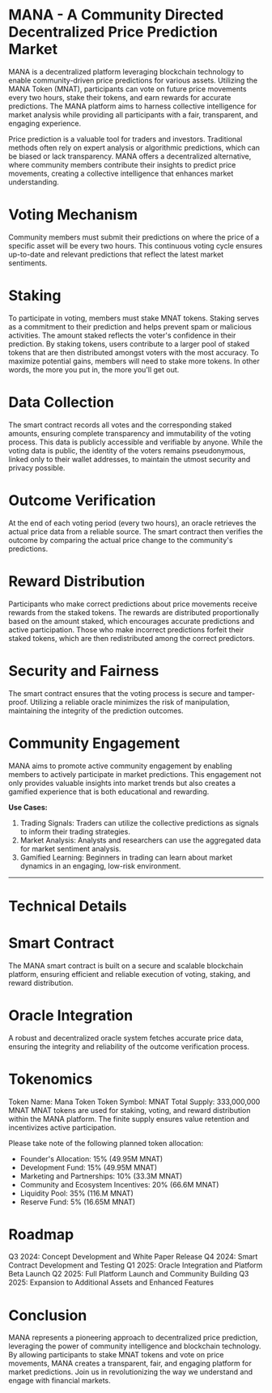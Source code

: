 # MANA - A Community Directed Decentralized Price Prediction Market
MANA is a decentralized platform leveraging blockchain technology to enable community-driven price predictions for various assets. Utilizing the MANA Token (MNAT), participants can vote on future price movements every two hours, stake their tokens, and earn rewards for accurate predictions. The MANA platform aims to harness collective intelligence for market analysis while providing all participants with a fair, transparent, and engaging experience. 

Price prediction is a valuable tool for traders and investors. Traditional methods often rely on expert analysis or algorithmic predictions, which can be biased or lack transparency. MANA offers a decentralized alternative, where community members contribute their insights to predict price movements, creating a collective intelligence that enhances market understanding.

# Voting Mechanism
Community members must submit their predictions on where the price of a specific asset will be every two hours. This continuous voting cycle ensures up-to-date and relevant predictions that reflect the latest market sentiments.

# Staking
To participate in voting, members must stake MNAT tokens. Staking serves as a commitment to their prediction and helps prevent spam or malicious activities. The amount staked reflects the voter's confidence in their prediction. By staking tokens, users contribute to a larger pool of staked tokens that are then distributed amongst voters with the most accuracy. To maximize potential gains, members will need to stake more tokens. In other words, the more you put in, the more you'll get out.

# Data Collection
The smart contract records all votes and the corresponding staked amounts, ensuring complete transparency and immutability of the voting process. This data is publicly accessible and verifiable by anyone. While the voting data is public, the identity of the voters remains pseudonymous, linked only to their wallet addresses, to maintain the utmost security and privacy possible. 

# Outcome Verification
At the end of each voting period (every two hours), an oracle retrieves the actual price data from a reliable source. The smart contract then verifies the outcome by comparing the actual price change to the community's predictions.

# Reward Distribution
Participants who make correct predictions about price movements receive rewards from the staked tokens. The rewards are distributed proportionally based on the amount staked, which encourages accurate predictions and active participation. Those who make incorrect predictions forfeit their staked tokens, which are then redistributed among the correct predictors.

# Security and Fairness
The smart contract ensures that the voting process is secure and tamper-proof. Utilizing a reliable oracle minimizes the risk of manipulation, maintaining the integrity of the prediction outcomes.

# Community Engagement
MANA aims to promote active community engagement by enabling members to actively participate in market predictions. This engagement not only provides valuable insights into market trends but also creates a gamified experience that is both educational and rewarding.

**Use Cases:**
1. Trading Signals: Traders can utilize the collective predictions as signals to inform their trading strategies.
2. Market Analysis: Analysts and researchers can use the aggregated data for market sentiment analysis.
3. Gamified Learning: Beginners in trading can learn about market dynamics in an engaging, low-risk environment.
--- --- ---
# Technical Details

# Smart Contract
The MANA smart contract is built on a secure and scalable blockchain platform, ensuring efficient and reliable execution of voting, staking, and reward distribution.

# Oracle Integration
A robust and decentralized oracle system fetches accurate price data, ensuring the integrity and reliability of the outcome verification process.

# Tokenomics
Token Name: Mana Token
Token Symbol: MNAT
Total Supply: 333,000,000 MNAT
MNAT tokens are used for staking, voting, and reward distribution within the MANA platform. The finite supply ensures value retention and incentivizes active participation.

Please take note of the following planned token allocation:

- Founder's Allocation: 15% (49.95M MNAT)
- Development Fund: 15% (49.95M MNAT)
- Marketing and Partnerships: 10% (33.3M MNAT)
- Community and Ecosystem Incentives: 20% (66.6M MNAT)
- Liquidity Pool: 35% (116.M MNAT)
- Reserve Fund: 5% (16.65M MNAT)
  
# Roadmap
Q3 2024: Concept Development and White Paper Release
Q4 2024: Smart Contract Development and Testing
Q1 2025: Oracle Integration and Platform Beta Launch
Q2 2025: Full Platform Launch and Community Building
Q3 2025: Expansion to Additional Assets and Enhanced Features

# Conclusion
MANA represents a pioneering approach to decentralized price prediction, leveraging the power of community intelligence and blockchain technology. By allowing participants to stake MNAT tokens and vote on price movements, MANA creates a transparent, fair, and engaging platform for market predictions. Join us in revolutionizing the way we understand and engage with financial markets.
